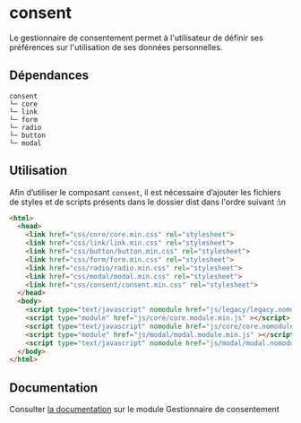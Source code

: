 # consent

Le gestionnaire de consentement permet à l'utilisateur de définir ses préférences sur l'utilisation de ses données personnelles.

## Dépendances
```shell
consent
└─ core
└─ link
└─ form
└─ radio
└─ button
└─ modal
```

## Utilisation
Afin d’utiliser le composant `consent`, il est nécessaire d’ajouter les fichiers de styles et de scripts présents dans le dossier dist dans l'ordre suivant :\n
```html
<html>
  <head>
    <link href="css/core/core.min.css" rel="stylesheet">
    <link href="css/link/link.min.css" rel="stylesheet">
    <link href="css/button/button.min.css" rel="stylesheet">
    <link href="css/form/form.min.css" rel="stylesheet">
    <link href="css/radio/radio.min.css" rel="stylesheet">
    <link href="css/modal/modal.min.css" rel="stylesheet">
    <link href="css/consent/consent.min.css" rel="stylesheet">
  </head>
  <body>
    <script type="text/javascript" nomodule href="js/legacy/legacy.nomodule.min.js" ></script>
    <script type="module" href="js/core/core.module.min.js" ></script>
    <script type="text/javascript" nomodule href="js/core/core.nomodule.min.js" ></script>
    <script type="module" href="js/modal/modal.module.min.js" ></script>
    <script type="text/javascript" nomodule href="js/modal/modal.nomodule.min.js" ></script>
  </body>
</html>
```

## Documentation

Consulter [la documentation](https://gouvfr.atlassian.net/wiki/spaces/DB/pages/609189956/) sur le module Gestionnaire de consentement